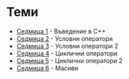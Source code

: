 # Теми

* [Седмица 1](01) - Въведение в С++
* [Седмица 2](02) - Условни оператори
* [Седмица 3](03) - Условни оператори 2
* [Седмица 4](04) - Циклични оператори
* [Седмица 5](05) - Циклични оператори 2
* [Седмица 6](06) - Масиви
